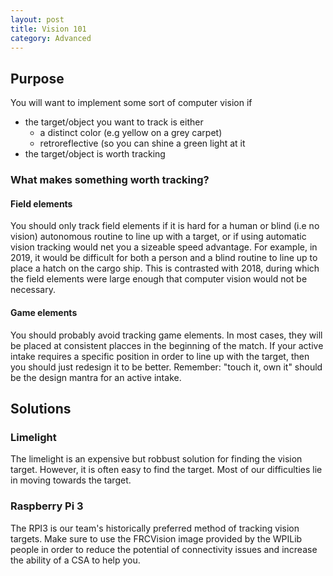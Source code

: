 ```yaml
---
layout: post
title: Vision 101
category: Advanced
---
```


## Purpose

You will want to implement some sort of computer vision if
- the target/object you want to track is either
  - a distinct color (e.g yellow on a grey carpet)
  - retroreflective (so you can shine a green light at it
- the target/object is worth tracking



### What makes something worth tracking?

#### Field elements

You should only track field elements if it is hard for a human or blind (i.e no vision) autonomous routine to line up with a target, 
or if using automatic vision tracking would net you a sizeable speed advantage. For example, in 2019, it would be difficult for both a person and a blind routine to line up to place a hatch on the cargo ship.
This is contrasted with 2018, during which the field elements were large enough that computer vision would not be necessary.


#### Game elements

You should probably avoid tracking game elements. In most cases, they will be placed at consistent placces in the beginning of the match.
If your active intake requires a specific position in order to line up with the target, then you should just redesign it to be better.
Remember: "touch it, own it" should be the design mantra for an active intake. 

## Solutions

### Limelight

The limelight is an expensive but robbust solution for finding the vision target. However, it is often easy to find the target.
Most of our difficulties lie in moving towards the target. 


### Raspberry Pi 3

The RPI3 is our team's historically preferred method of tracking vision targets. Make sure to use the FRCVision image provided by
the WPILib people in order to reduce the potential of connectivity issues and increase the ability of a CSA to help you.

